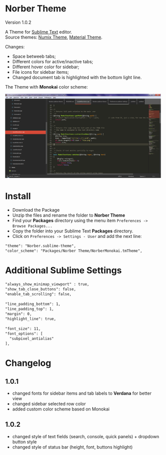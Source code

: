 
# Norber Theme

Version 1.0.2

A Theme for [Sublime Text](http://sublimetext.com) editor.  
Source themes: [Numix Theme](https://github.com/nauzethc/sublime-text-numix), [Material Theme](https://github.com/equinusocio/material-theme).

Changes:
- Space betweeb tabs;
- Different colors for active/inactive tabs;
- Different hover color for sidebar;
- File icons for sidebar items;
- Changed document tab is highlighted with the bottom light line.

The Theme with **Monokai** color scheme:

![Screenshot](images/norber_theme_1.png)


# Install

  - Download the Package
  - Unzip the files and rename the folder to **Norber Theme**
  - Find your **Packages** directory using the menu item `Preferences -> Browse Packages...`
  - Copy the folder into your Sublime Text **Packages** directory.
  - Click on `Preferences -> Settings - User` and add the next line:
  
  ```
  "theme": "Norber.sublime-theme",
  "color_scheme": "Packages/Norber Theme/NorberMonokai.tmTheme",
  ```

# Additional Sublime Settings

  ```
  "always_show_minimap_viewport" : true,
  "show_tab_close_buttons": false,
  "enable_tab_scrolling": false,

  "line_padding_bottom": 1,
  "line_padding_top": 1,
  "margin": 0,
  "highlight_line": true,

  "font_size": 11,
  "font_options": [
    "subpixel_antialias"
  ],
  ```

# Changelog

## 1.0.1

- changed fonts for sidebar items and tab labels to **Verdana** for better view
- changed sidebar selected row color
- added custom color scheme based on Monokai


## 1.0.2

- changed style of text fields (search, console, quick panels) + dropdown button style
- changed style of status bar (height, font, buttons highlight)
